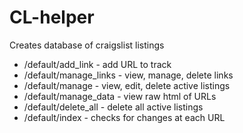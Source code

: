 CL-helper
=========

Creates database of craigslist listings  
 * /default/add_link - add URL to track
 * /default/manage_links - view, manage, delete links
 * /default/manage - view, edit, delete active listings
 * /default/manage_data - view raw html of URLs
 * /default/delete_all - delete all active listings
 * /default/index - checks for changes at each URL


